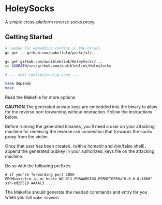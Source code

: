 # HoleySocks

A simple cross-platform reverse socks proxy.


## Getting Started

```bash
# needed for embedding configs in the binary
go get -u github.com/gobuffalo/packr/v2/...

go get github.com/audibleblink/HoleySocks/...
cd $GOPATH/src/github.com/audibleblink/HoleySocks

# ... edit configs/config.json ...

make depends
make
```

Read the Makefile for more options

**CAUTION**
The generated private keys are embedded into the binary to allow for the reverse
port forwarding without interaction. Follow the instructions below.

Before running the generated binaries, you'll need a user on your attacking machine
for receiving the reverse ssh connection that forwards the socks proxy from the victim.

Once that user has been created, (with a homedir and /bin/false shell), append the generated
pubkey in your authorized_keys file on the attacking machine.

Do so with the following prefixes:

```
# if you're forwarding port 1080
FROM=<victim_ip_or_host> NO-X11-FORWARDING,PERMITOPEN="0.0.0.0:1080" ssh-ed25519 AAAAC3......
```

The Makefile should generate the needed commands and entry for you when you run `make depends`
